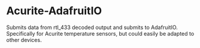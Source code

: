 # Acurite-AdafruitIO
Submits data from rtl_433 decoded output and submits to AdafruitIO.  Specifically for Acurite temperature sensors, but could easily be adapted to other devices.

